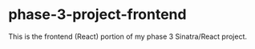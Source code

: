# phase-3-project-frontend
This is the frontend (React) portion of my phase 3 Sinatra/React project.